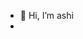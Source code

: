 - 👋 Hi, I’m ashi
- 

<!---
ashimaro/ashimaro is a ✨ special ✨ repository because its `README.md` (this file) appears on your GitHub profile.
You can click the Preview link to take a look at your changes.
--->

